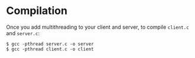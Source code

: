# Compilation

Once you add multithreading to your client and server,
to compile `client.c` and `server.c`:

```
$ gcc -pthread server.c -o server
$ gcc -pthread client.c -o client
```